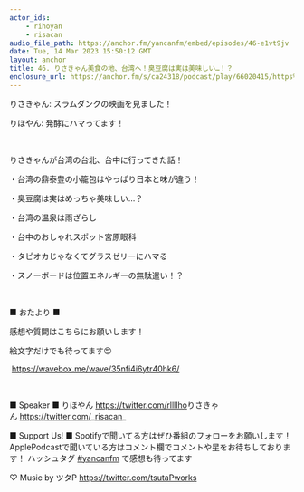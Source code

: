 ```yaml
---
actor_ids:
    - rihoyan
    - risacan
audio_file_path: https://anchor.fm/yancanfm/embed/episodes/46-e1vt9jv
date: Tue, 14 Mar 2023 15:50:12 GMT
layout: anchor
title: 46. りさきゃん美食の地、台湾へ！臭豆腐は実は美味しい…！？
enclosure_url: https://anchor.fm/s/ca24318/podcast/play/66020415/https%3A%2F%2Fd3ctxlq1ktw2nl.cloudfront.net%2Fproduction%2Fexports%2Fca24318%2F66020415%2F6cbdc3a574fc215b9764cc8275e9f8c3.m4a
---
```

<p>りさきゃん: スラムダンクの映画を見ました！</p>
<p>りほやん: 発酵にハマってます！</p>
<p><br></p>
<p>りさきゃんが台湾の台北、台中に行ってきた話！</p>
<p>・台湾の鼎泰豊の小籠包はやっぱり日本と味が違う！</p>
<p>・臭豆腐は実はめっちゃ美味しい…？</p>
<p>・台湾の温泉は雨ざらし</p>
<p>・台中のおしゃれスポット宮原眼科</p>
<p>・タピオカじゃなくてグラスゼリーにハマる</p>
<p>・スノーボードは位置エネルギーの無駄遣い！？</p>
<p><br></p>
<p>■ おたより ■&nbsp;</p>
<p>感想や質問はこちらにお願いします！</p>
<p>絵文字だけでも待ってます😍</p>
<p>&nbsp;<a href="https://wavebox.me/wave/35nfi4i6ytr40hk6/">https://wavebox.me/wave/35nfi4i6ytr40hk6/</a></p>
<p><br></p>
<p>■ Speaker ■ りほやん&nbsp;<a href="https://twitter.com/rllllho">https://twitter.com/rllllho</a>りさきゃん&nbsp;<a href="https://twitter.com/_risacan_">https://twitter.com/_risacan_</a></p>
<p>■ Support Us! ■ Spotifyで聞いてる方はぜひ番組のフォローをお願いします！ ApplePodcastで聞いている方はコメント欄でコメントや星をお待ちしております！ ハッシュタグ <a href="https://twitter.com/search?q=yancanfm&amp;src=typed_query">#yancanfm</a> で感想も待ってます</p>
<p>♡ Music by ツタP&nbsp;<a href="https://twitter.com/tsutaPworks">https://twitter.com/tsutaPworks</a></p>
  
